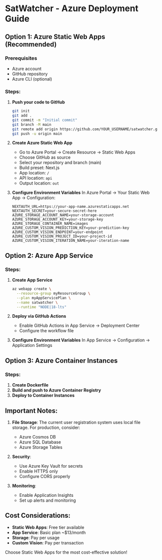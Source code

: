 # SatWatcher - Azure Deployment Guide

## Option 1: Azure Static Web Apps (Recommended)

### Prerequisites
- Azure account
- GitHub repository
- Azure CLI (optional)

### Steps:

1. **Push your code to GitHub**
   ```bash
   git init
   git add .
   git commit -m "Initial commit"
   git branch -M main
   git remote add origin https://github.com/YOUR_USERNAME/satwatcher.git
   git push -u origin main
   ```

2. **Create Azure Static Web App**
   - Go to Azure Portal → Create Resource → Static Web Apps
   - Choose GitHub as source
   - Select your repository and branch (main)
   - Build preset: Next.js
   - App location: `/`
   - API location: `api`
   - Output location: `out`

3. **Configure Environment Variables**
   In Azure Portal → Your Static Web App → Configuration:
   ```
   NEXTAUTH_URL=https://your-app-name.azurestaticapps.net
   NEXTAUTH_SECRET=your-secure-secret-here
   AZURE_STORAGE_ACCOUNT_NAME=your-storage-account
   AZURE_STORAGE_ACCOUNT_KEY=your-storage-key
   AZURE_STORAGE_CONTAINER_NAME=images
   AZURE_CUSTOM_VISION_PREDICTION_KEY=your-prediction-key
   AZURE_CUSTOM_VISION_ENDPOINT=your-endpoint
   AZURE_CUSTOM_VISION_PROJECT_ID=your-project-id
   AZURE_CUSTOM_VISION_ITERATION_NAME=your-iteration-name
   ```

## Option 2: Azure App Service

### Steps:

1. **Create App Service**
   ```bash
   az webapp create \
     --resource-group myResourceGroup \
     --plan myAppServicePlan \
     --name satwatcher \
     --runtime "NODE|18-lts"
   ```

2. **Deploy via GitHub Actions**
   - Enable GitHub Actions in App Service → Deployment Center
   - Configure the workflow file

3. **Configure Environment Variables**
   In App Service → Configuration → Application Settings

## Option 3: Azure Container Instances

### Steps:

1. **Create Dockerfile**
2. **Build and push to Azure Container Registry**
3. **Deploy to Container Instances**

## Important Notes:

1. **File Storage**: The current user registration system uses local file storage. For production, consider:
   - Azure Cosmos DB
   - Azure SQL Database
   - Azure Storage Tables

2. **Security**: 
   - Use Azure Key Vault for secrets
   - Enable HTTPS only
   - Configure CORS properly

3. **Monitoring**:
   - Enable Application Insights
   - Set up alerts and monitoring

## Cost Considerations:

- **Static Web Apps**: Free tier available
- **App Service**: Basic plan ~$13/month
- **Storage**: Pay per usage
- **Custom Vision**: Pay per transaction

Choose Static Web Apps for the most cost-effective solution!
